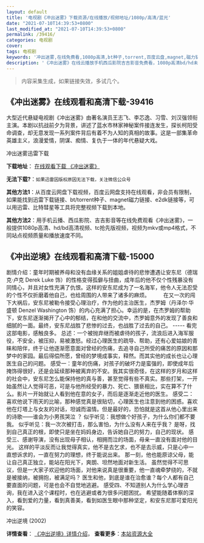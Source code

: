```yaml
---
layout: default
title: '电视剧《冲出迷雾》下载资源/在线播放/视频地址/1080p/高清/蓝光'
date: "2021-07-10T14:39:53+0800"
last_modified_at: "2021-07-10T14:39:53+0800"
permalink: /39416/
categories: 电视剧
cover:
tags: 电视剧
keywords: '冲出迷雾,在线免费看,1080p高清,bt种子,torrent,百度云盘,magnet,磁力链,迅雷下载资源'
description: '《冲出迷雾》在线云播放手机西瓜影院吉吉影音免费看，1080p高清bd/hd未删减完整版和tc抢先枪版，mkv/mp4格式，附带bt/torrent种子、magnet/磁力链、百度云盘、网盘资源迅雷下载链接'
---
```


>内容采集生成，如果链接失效，多试几个。


## 《冲出迷雾》在线观看和高清下载-39416

大型近代悬疑电视剧《冲出迷雾》由著名演员王志飞、李芯逸、习雪、刘汉强领衔主演。本剧以抗战前夕为背景，讲述了蓝水市林家神秘案件接连发生，探长柯阳受命调查，却无意发现一系列案件背后有着不为人知的真相的故事。这是一部集革命英雄主义，浪漫爱情，阴谋、痴情、复仇于一体的年代悬疑大戏。<!---剧情end--->


冲出迷雾迅雷下载

**下载地址**： [在线观看下载 《冲出迷雾》](https://www.993dy.com//vod-detail-id-12914.html) 


**无法下载?**：`如果迅雷因版权原因无法下载，关注微信公众号 `

**其他方法1**：从百度云网盘下载视频，百度云网盘支持在线观看，非会员有限制，如果能找到迅雷下载链接、bt/torrent种子、magnet磁力链接、e2dk链接等，可以用迅雷、比特彗星等工具将完整视频下载到本地。

**其他方法2**：用手机云播、西瓜影院、吉吉影音等在线免费观看《冲出迷雾》，一般提供1080p高清、hd/bd高清视频、tc抢先版视频，视频为mkv或mp4格式，不同站点视频质量和播放速度不同。


## 《冲出逆境》在线观看和高清下载-15000

剧情介绍：童年时期被养母和没有血缘关系的姐姐虐待的悲惨遭遇让安东尼（德瑞克·卢克 Derek Luke 饰）的性格变得孤僻与扭曲，成年后的他不仅个性残暴没有同情心，并且对女性充满了仇恨。这样的安东尼成为了一名海军，他令人无法忍受的个性不仅折磨着他自己，也给周围的人带来了诸多的麻烦。  　　在又一次的闯下大祸后，安东尼被勒令接受心理治疗，作为他的主治医生，杰罗姆（丹泽尔·华盛顿 Denzel Washington 饰）的内心充满了担心。幸运的是，在杰罗姆的帮助下，安东尼逐渐揭开了心中的郁结，在和他的交流中，杰罗姆意外的发现了善良和细腻的一面。最终，安东尼战胜了悲惨的过去，也战胜了过去的自己。 ----- 看完这部电影，感触良多。 总述：一个被抛弃继而被虐待的孩子，流浪后进入海军服役，不安全，被压抑，易被激怒。经过心理医生的疏导、帮助，还有心爱姑娘的青睐和陪伴，终于让他逐渐愿意面对曾经的伤痛，去追寻自己所受的痛苦的原因和那梦中的家园。最后得偿所愿，曾经的梦境成事实，释然。而其实他的成长也让心理医生自己的问题。 感受一：童年的伤痛，对孩子的破坏力是蛮强的，即使成年后掩饰得很好，还是会延续那种被离弃的不安。我其实很奇怪，在这样的岁月和这样的社会中，安东尼怎么能保持他的真与善，甚至觉得有些不真实。那些打架，一开始虽然让人觉得可恶，可是与他所经受的暴力、死亡、猥亵相比，实在算不了什么。影片一开始就让人看到他在意的女子，而后是逐渐走近他的医生。 感受二：喜欢他说下雨天的比喻，那种感觉真是很贴切，心理医生也注意到他的困惑。喜欢他在灯塔上与女友的对话，坦诚而温情。但是最好的，恐怕就是这首从他心里出来的诗歌——谁会为小男孩哭泣 ？ 似乎听见：我想做个好孩子，为什么你们都不要我。 似乎听见：我一次次被打击，那么害怕，为什么没有人来在乎我？ 是呀，找到自己真正的根，即使只是坐在妈妈身边，告诉她自己的努力，自己的现状。 感受三、感谢导演，没有出现母子相认，相拥而泣的场面，母亲一直没有面对他的目光。 这样的平淡反而让我觉得真实，他不是去乞求，也不是去示威，只是心中一直想诉求的，一直在努力的理想，终于能说出来。 那一刻，他也能原谅父母，能让自己真正独立，能站在阳光下，爽朗、坦然地面对新生活。 虽然觉得不可思议，但是一大家子欢迎他的场面，对他来说真是很重要，他一直魂牵梦绕的，不就是被接纳，被拥抱，被满足吗？ 医生和他，到底是谁在治愈谁？每个人都有自己要直面的问题，可是也会不自觉地逃避。 感受四、不知道别人为什么学心理咨询，我在进入这个课程时，也在逃避或者为很多问题困扰。 希望能随着体察的深入，看到爱的力量，看到真善美，看到如医生眼中那种坚定，和安东尼那可爱阳光的笑容。


冲出逆境 (2002)

**详情查看**： [《冲出逆境》详情介绍](/movie/15000/)， **查看更多**：[本站资源大全](/movie/t/all/)

